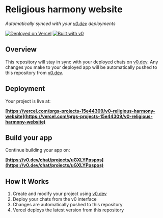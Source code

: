 # Religious harmony website

*Automatically synced with your [v0.dev](https://v0.dev) deployments*

[![Deployed on Vercel](https://img.shields.io/badge/Deployed%20on-Vercel-black?style=for-the-badge&logo=vercel)](https://vercel.com/prgs-projects-15e44309/v0-religious-harmony-website)
[![Built with v0](https://img.shields.io/badge/Built%20with-v0.dev-black?style=for-the-badge)](https://v0.dev/chat/projects/uGXLYPpspos)

## Overview

This repository will stay in sync with your deployed chats on [v0.dev](https://v0.dev).
Any changes you make to your deployed app will be automatically pushed to this repository from [v0.dev](https://v0.dev).

## Deployment

Your project is live at:

**[https://vercel.com/prgs-projects-15e44309/v0-religious-harmony-website](https://vercel.com/prgs-projects-15e44309/v0-religious-harmony-website)**

## Build your app

Continue building your app on:

**[https://v0.dev/chat/projects/uGXLYPpspos](https://v0.dev/chat/projects/uGXLYPpspos)**

## How It Works

1. Create and modify your project using [v0.dev](https://v0.dev)
2. Deploy your chats from the v0 interface
3. Changes are automatically pushed to this repository
4. Vercel deploys the latest version from this repository